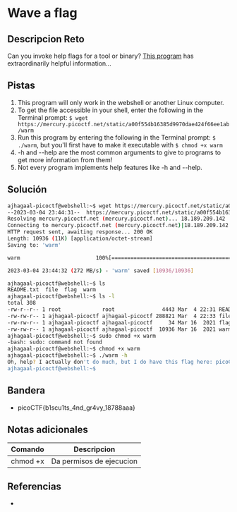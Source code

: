 # Wave a flag

## Descripcion Reto
Can you invoke help flags for a tool or binary? [This program](https://mercury.picoctf.net/static/a00f554b16385d9970dae424f66ee1ab/warm) has extraordinarily helpful information...

## Pistas
1. This program will only work in the webshell or another Linux computer.
2. To get the file accessible in your shell, enter the following in the Terminal prompt: `$ wget https://mercury.picoctf.net/static/a00f554b16385d9970dae424f66ee1ab/warm`
3. Run this program by entering the following in the Terminal prompt: `$ ./warm`, but you'll first have to make it executable with `$ chmod +x warm`
4. -h and --help are the most common arguments to give to programs to get more information from them!
5. Not every program implements help features like -h and --help.

## Solución
```bash
ajhagaal-picoctf@webshell:~$ wget https://mercury.picoctf.net/static/a00f554b16385d9970dae424f66ee1ab/warm
--2023-03-04 23:44:31--  https://mercury.picoctf.net/static/a00f554b16385d9970dae424f66ee1ab/warm
Resolving mercury.picoctf.net (mercury.picoctf.net)... 18.189.209.142
Connecting to mercury.picoctf.net (mercury.picoctf.net)|18.189.209.142|:443... connected.
HTTP request sent, awaiting response... 200 OK
Length: 10936 (11K) [application/octet-stream]
Saving to: 'warm'

warm                        100%[========================================>]  10.68K  --.-KB/s    in 0s      

2023-03-04 23:44:32 (272 MB/s) - 'warm' saved [10936/10936]

ajhagaal-picoctf@webshell:~$ ls
README.txt  file  flag  warm
ajhagaal-picoctf@webshell:~$ ls -l
total 308
-rw-r--r-- 1 root             root               4443 Mar  4 22:31 README.txt
-rw-rw-r-- 1 ajhagaal-picoctf ajhagaal-picoctf 288821 Mar  4 22:33 file
-rw-rw-r-- 1 ajhagaal-picoctf ajhagaal-picoctf     34 Mar 16  2021 flag
-rw-rw-r-- 1 ajhagaal-picoctf ajhagaal-picoctf  10936 Mar 16  2021 warm
ajhagaal-picoctf@webshell:~$ sudo chmod +x warm
-bash: sudo: command not found
ajhagaal-picoctf@webshell:~$ chmod +x warm
ajhagaal-picoctf@webshell:~$ ./warm -h
Oh, help? I actually don't do much, but I do have this flag here: picoCTF{b1scu1ts_4nd_gr4vy_18788aaa}
ajhagaal-picoctf@webshell:~$ 


```

## Bandera
* picoCTF{b1scu1ts_4nd_gr4vy_18788aaa}

## Notas adicionales
| Comando | Descripcion |
|---------|-------------|
| chmod +x | Da permisos de ejecucion |

## Referencias
- []()